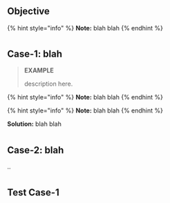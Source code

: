 <!--
[ file: README.md ] =======================================================================

[ description     ] -----------------------------------------------------------------------

	this .md file contains study materials for network security.

[ explanation     ] -----------------------------------------------------------------------

	the purpose of this .md file is to assist students enhance their learning process.
-->

<!--objective-->
## Objective

{% hint style="info" %}
**Note:** blah blah
{% endhint %}

#

<!--case-1-->
## Case-1: blah

> **EXAMPLE**
>
> description here.

{% hint style="info" %}
**Note:** blah blah
{% endhint %}

{% hint style="info" %}
**Note:** blah blah
{% endhint %}

**Solution:** blah blah

#

<!--case-2-->
## Case-2: blah

..

#

<!--test case-1-->
## Test Case-1
